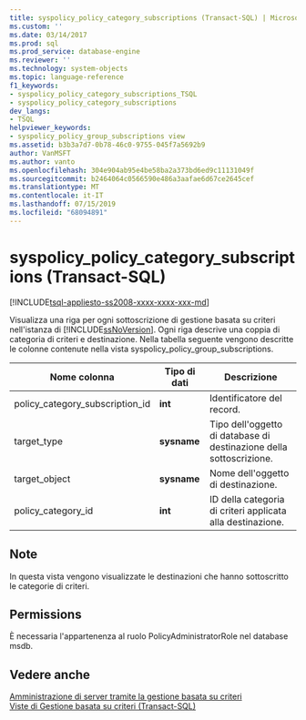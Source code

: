 ```yaml
---
title: syspolicy_policy_category_subscriptions (Transact-SQL) | Microsoft Docs
ms.custom: ''
ms.date: 03/14/2017
ms.prod: sql
ms.prod_service: database-engine
ms.reviewer: ''
ms.technology: system-objects
ms.topic: language-reference
f1_keywords:
- syspolicy_policy_category_subscriptions_TSQL
- syspolicy_policy_category_subscriptions
dev_langs:
- TSQL
helpviewer_keywords:
- syspolicy_policy_group_subscriptions view
ms.assetid: b3b3a7d7-0b78-46c0-9755-045f7a5692b9
author: VanMSFT
ms.author: vanto
ms.openlocfilehash: 304e904ab95e4be58ba2a373bd6ed9c11131049f
ms.sourcegitcommit: b2464064c0566590e486a3aafae6d67ce2645cef
ms.translationtype: MT
ms.contentlocale: it-IT
ms.lasthandoff: 07/15/2019
ms.locfileid: "68094891"
---
```

# <a name="syspolicypolicycategorysubscriptions-transact-sql"></a>syspolicy_policy_category_subscriptions (Transact-SQL)
[!INCLUDE[tsql-appliesto-ss2008-xxxx-xxxx-xxx-md](../../includes/tsql-appliesto-ss2008-xxxx-xxxx-xxx-md.md)]

  Visualizza una riga per ogni sottoscrizione di gestione basata su criteri nell'istanza di [!INCLUDE[ssNoVersion](../../includes/ssnoversion-md.md)]. Ogni riga descrive una coppia di categoria di criteri e destinazione. Nella tabella seguente vengono descritte le colonne contenute nella vista syspolicy_policy_group_subscriptions.  
  
|Nome colonna|Tipo di dati|Descrizione|  
|-----------------|---------------|-----------------|  
|policy_category_subscription_id|**int**|Identificatore del record.|  
|target_type|**sysname**|Tipo dell'oggetto di database di destinazione della sottoscrizione.|  
|target_object|**sysname**|Nome dell'oggetto di destinazione.|  
|policy_category_id|**int**|ID della categoria di criteri applicata alla destinazione.|  
  
## <a name="remarks"></a>Note  
 In questa vista vengono visualizzate le destinazioni che hanno sottoscritto le categorie di criteri.  
  
## <a name="permissions"></a>Permissions  
 È necessaria l'appartenenza al ruolo PolicyAdministratorRole nel database msdb.  
  
## <a name="see-also"></a>Vedere anche  
 [Amministrazione di server tramite la gestione basata su criteri](../../relational-databases/policy-based-management/administer-servers-by-using-policy-based-management.md)   
 [Viste di Gestione basata su criteri &#40;Transact-SQL&#41;](../../relational-databases/system-catalog-views/policy-based-management-views-transact-sql.md)  
  
  
